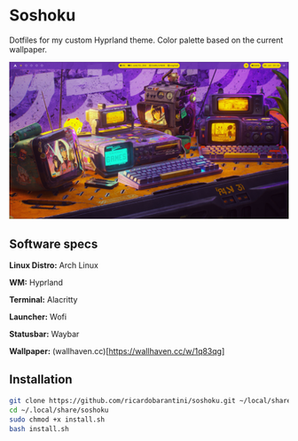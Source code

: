 # Soshoku
Dotfiles for my custom Hyprland theme. Color palette based on the current wallpaper.

![Soshoku theme](soshoku.png)

## Software specs

**Linux Distro:** Arch Linux

**WM:** Hyprland

**Terminal:** Alacritty

**Launcher:** Wofi

**Statusbar:** Waybar

**Wallpaper:** (wallhaven.cc)[https://wallhaven.cc/w/1q83qg]

## Installation

```bash
git clone https://github.com/ricardobarantini/soshoku.git ~/local/share/soshoku
cd ~/.local/share/soshoku
sudo chmod +x install.sh
bash install.sh
```